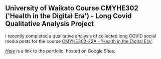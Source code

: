 ## University of Waikato Course CMYHE302 ('Health in the Digital Era') - Long Covid Qualitative Analysis Project

I recently completed a qualitative analysis of collected long COVID social media posts for the course [CMYHE302-22A - 'Health in the Digital Era'](https://papers.waikato.ac.nz/papers/2022/CMYHE302).

[*Here*](https://sites.google.com/view/longcovidanalysis) is a link to the portfolio, hosted on Google Sites.
